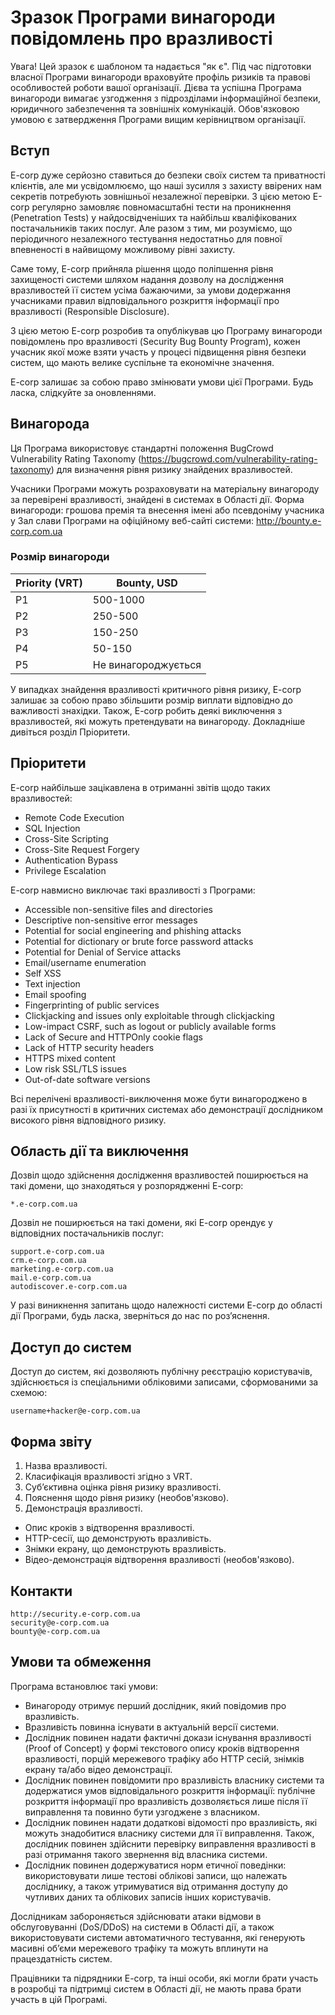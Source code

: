 # Зразок Програми винагороди повідомлень про вразливості

Увага! Цей зразок є шаблоном та надається "як є". Під час підготовки власної Програми винагороди враховуйте профіль ризиків та правові особливостей роботи вашої організації. Дієва та успішна Програма винагороди вимагає узгодження з підрозділами інформаційної безпеки, юридичного забезпечення та зовнішніх комунікацій. Обов'язковою умовою є затвердження Програми вищим керівництвом організації.

## Вступ

E-corp дуже серйозно ставиться до безпеки своїх систем та приватності клієнтів, але ми усвідомлюємо, що наші зусилля з захисту ввірених нам секретів потребують зовнішньої незалежної перевірки. З цією метою E-corp регулярно замовляє повномасштабні тести на проникнення (Penetration Tests) у найдосвідченіших та найбільш кваліфікованих постачальників таких послуг. Але разом з тим, ми розуміємо, що періодичного незалежного тестування недостатньо для повної впевненості в найвищому можливому рівні захисту.

Саме тому, E-corp прийняла рішення щодо поліпшення рівня захищеності системи шляхом надання дозволу на дослідження вразливостей її систем усіма бажаючими, за умови додержання учасниками правил відповідального розкриття інформації про вразливості (Responsible Disclosure).

З цією метою E-corp розробив та опублікував цю Програму винагороди повідомлень про вразливості (Security Bug Bounty Program), кожен учасник якої може взяти участь у процесі підвищення рівня безпеки систем, що мають велике суспільне та економічне значення.

E-corp залишає за собою право змінювати умови цієї Програми. Будь ласка, слідкуйте за оновленнями.

## Винагорода

Ця Програма використовує стандартні положення BugCrowd Vulnerability Rating Taxonomy (https://bugcrowd.com/vulnerability-rating-taxonomy) для визначення рівня ризику знайдених вразливостей.

Учасники Програми можуть розраховувати на матеріальну винагороду за перевірені вразливості, знайдені в системах в Області дії. Форма винагороди: грошова премія та внесення імені або псевдоніму учасника у Зал слави Програми на офіційному веб-сайті системи: http://bounty.e-corp.com.ua

### Розмір винагороди

| Priority (VRT) | Bounty, USD |
| --- | --- |
| P1 | 500-1000 |
| P2 | 250-500 |
| P3 | 150-250 |
| P4 | 50-150 |
| P5 | Не винагороджується |

У випадках знайдення вразливості критичного рівня ризику, E-corp залишає за собою право збільшити розмір виплати відповідно до важливості знахідки. Також, E-corp робить деякі виключення з вразливостей, які можуть претендувати на винагороду. Докладніше дивіться розділ Пріоритети.

## Пріоритети

E-corp найбільше зацікавлена в отриманні звітів щодо таких вразливостей:
- Remote Code Execution
- SQL Injection
- Cross-Site Scripting
- Cross-Site Request Forgery
- Authentication Bypass
- Privilege Escalation

E-corp навмисно виключає такі вразливості з Програми:
- Accessible non-sensitive files and directories
- Descriptive non-sensitive error messages 
- Potential for social engineering and phishing attacks
- Potential for dictionary or brute force password attacks
- Potential for Denial of Service attacks
- Email/username enumeration
- Self XSS
- Text injection
- Email spoofing
- Fingerprinting of public services
- Clickjacking and issues only exploitable through clickjacking
- Low-impact CSRF, such as logout or publicly available forms
- Lack of Secure and HTTPOnly cookie flags
- Lack of HTTP security headers
- HTTPS mixed content
- Low risk SSL/TLS issues
- Out-of-date software versions

Всі перелічені вразливості-виключення може бути винагороджено в разі їх присутності в критичних системах або демонстрації дослідником високого рівня відповідного ризику.

## Область дії та виключення

Дозвіл щодо здійснення дослідження вразливостей поширюється на такі домени, що знаходяться у розпорядженні E-corp:

```
*.e-corp.com.ua
```

Дозвіл не поширюється на такі домени, які E-corp орендує у відповідних постачальників послуг:

```
support.e-corp.com.ua
crm.e-corp.com.ua
marketing.e-corp.com.ua
mail.e-corp.com.ua
autodiscover.e-corp.com.ua
```

У разі виникнення запитань щодо належності системи E-corp до області дії Програми, будь ласка, зверніться до нас по роз’яснення.

## Доступ до систем

Доступ до систем, які дозволяють публічну реєстрацію користувачів, здійснюється із спеціальними обліковими записами, сформованими за схемою:

```
username+hacker@e-corp.com.ua
```

## Форма звіту

1.	Назва вразливості.
1.	Класифікація вразливості згідно з VRT.
1.	Суб’єктивна оцінка рівня ризику вразливості.
1.	Пояснення щодо рівня ризику (необов'язково).
1.	Демонстрація вразливості.
- Опис кроків з відтворення вразливості.
- HTTP-сесії, що демонструють вразливість.
- Знімки екрану, що демонструють вразливість.
- Відео-демонстрація відтворення вразливості (необов'язково).

## Контакти

```
http://security.e-corp.com.ua 
security@e-corp.com.ua
bounty@e-corp.com.ua  
```

## Умови та обмеження

Програма встановлює такі умови:
- Винагороду отримує перший дослідник, який повідомив про вразливість.
- Вразливість повинна існувати в актуальній версії системи.
- Дослідник повинен надати фактичні докази існування вразливості (Proof of Concept) у формі текстового опису кроків відтворення вразливості, порцій мережевого трафіку або HTTP сесій, знімків екрану та/або відео демонстрації.
- Дослідник повинен повідомити про вразливість власнику системи та додержатися умов відповідального розкриття інформації: публічне розкриття інформації про вразливість дозволяється лише після її виправлення та повинно бути узгоджене з власником.
- Дослідник повинен надати додаткові відомості про вразливість, які можуть знадобитися власнику системи для її виправлення. Також, дослідник повинен здійснити перевірку виправлення вразливості в разі отримання такого звернення від власника системи.
- Дослідник  повинен додержуватися норм етичної поведінки: використовувати лише тестові облікові записи, що належать досліднику, а також утримуватися від отримання доступу до чутливих даних та облікових записів інших користувачів.

Дослідникам забороняється здійснювати атаки відмови в обслуговуванні (DoS/DDoS) на системи в Області дії, а також використовувати системи автоматичного тестування, які генерують масивні об’єми мережевого трафіку та можуть вплинути на працездатність систем.

Працівники та підрядники E-corp, та інші особи, які могли брати участь в розробці та підтримці систем в Області дії, не мають права брати участь в цій Програмі.